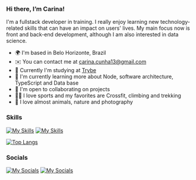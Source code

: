 ### Hi there, I’m Carina! 
I'm a fullstack developer in training. I really enjoy learning new technology-related skills that can have an impact on users' lives. My main focus now is front and back-end development, although I am also interested in data science.

* 🌍 I'm based in Belo Horizonte, Brazil
* ✉️ You can contact me at [carina.cunha13@gmail.com](mailto:carina.cunha13@gmail.com) 
* 🚀 Currently I'm studying at [Trybe](https://www.betrybe.com/)
* 🧠 I'm currently learning more about Node, software architecture, TypeScript and Data base
* 🤝 I'm open to collaborating on projects
* :weight_lifting_woman: I love sports and my favorites are Crossfit, climbing and trekking
* :dog: I love almost animals, nature and photography


### Skills
[![My Skills](https://skills.thijs.gg/icons?i=git,github,vscode,js,html,css,figma&theme=light)](https://skills.thijs.gg)
[![My Skills](https://skillicons.dev/icons?i=docker,mysql,ts,md,py,jest)](https://skillicons.dev)

[![Top Langs](https://github-readme-stats.vercel.app/api/top-langs/?username=carinacunha&layout=compact&theme=material-palenight)](https://github.com/carinacunha/github-readme-stats)

### Socials
[![My Socials](https://skillicons.dev/icons?i=linkedin)](https://www.linkedin.com/in/carina-cunha-silva-325ba2154)
[![My Socials](https://skillicons.dev/icons?i=instagram)](https://instagram.com/silvaccarina)

